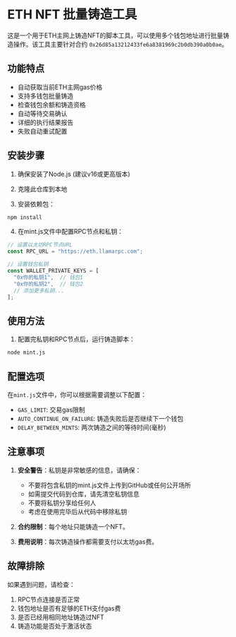 # ETH NFT 批量铸造工具

这是一个用于ETH主网上铸造NFT的脚本工具，可以使用多个钱包地址进行批量铸造操作。该工具主要针对合约 `0x26d85a13212433fe6a8381969c2b0db390a0b0ae`。

## 功能特点

- 自动获取当前ETH主网gas价格
- 支持多钱包批量铸造
- 检查钱包余额和铸造资格
- 自动等待交易确认
- 详细的执行结果报告
- 失败自动重试配置

## 安装步骤

1. 确保安装了Node.js (建议v16或更高版本)

2. 克隆此仓库到本地

3. 安装依赖包：
```bash
npm install
```

4. 在mint.js文件中配置RPC节点和私钥：
```javascript
// 设置以太坊RPC节点URL
const RPC_URL = "https://eth.llamarpc.com"; 

// 设置钱包私钥
const WALLET_PRIVATE_KEYS = [
  "0x你的私钥1",  // 钱包1
  "0x你的私钥2",  // 钱包2
  // 添加更多私钥...
];
```

## 使用方法

1. 配置完私钥和RPC节点后，运行铸造脚本：

```bash
node mint.js
```

## 配置选项

在`mint.js`文件中，你可以根据需要调整以下配置：

- `GAS_LIMIT`: 交易gas限制
- `AUTO_CONTINUE_ON_FAILURE`: 铸造失败后是否继续下一个钱包
- `DELAY_BETWEEN_MINTS`: 两次铸造之间的等待时间(毫秒)

## 注意事项

1. **安全警告**：私钥是非常敏感的信息，请确保：
   - 不要将包含私钥的mint.js文件上传到GitHub或任何公开场所
   - 如需提交代码到仓库，请先清空私钥信息
   - 不要将私钥分享给任何人
   - 考虑在使用完毕后从代码中移除私钥

2. **合约限制**：每个地址只能铸造一个NFT。

3. **费用说明**：每次铸造操作都需要支付以太坊gas费。

## 故障排除

如果遇到问题，请检查：

1. RPC节点连接是否正常
2. 钱包地址是否有足够的ETH支付gas费
3. 是否已经用相同地址铸造过NFT
4. 铸造功能是否处于激活状态